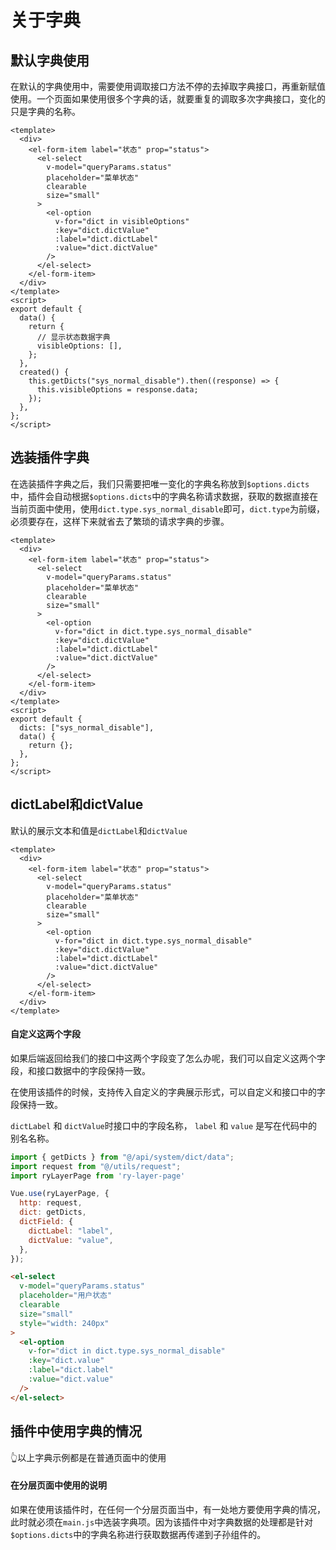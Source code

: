 # 关于字典

## 默认字典使用

在默认的字典使用中，需要使用调取接口方法不停的去掉取字典接口，再重新赋值使用。一个页面如果使用很多个字典的话，就要重复的调取多次字典接口，变化的只是字典的名称。

```vue
<template>
  <div>
    <el-form-item label="状态" prop="status">
      <el-select
        v-model="queryParams.status"
        placeholder="菜单状态"
        clearable
        size="small"
      >
        <el-option
          v-for="dict in visibleOptions"
          :key="dict.dictValue"
          :label="dict.dictLabel"
          :value="dict.dictValue"
        />
      </el-select>
    </el-form-item>
  </div>
</template>
<script>
export default {
  data() {
    return {
      // 显示状态数据字典
      visibleOptions: [],
    };
  },
  created() {
    this.getDicts("sys_normal_disable").then((response) => {
      this.visibleOptions = response.data;
    });
  },
};
</script>
```

## 选装插件字典

在选装插件字典之后，我们只需要把唯一变化的字典名称放到`$options.dicts`中，插件会自动根据`$options.dicts`中的字典名称请求数据，获取的数据直接在当前页面中使用，使用`dict.type.sys_normal_disable`即可，`dict.type`为前缀，必须要存在，这样下来就省去了繁琐的请求字典的步骤。

```vue {11,22}
<template>
  <div>
    <el-form-item label="状态" prop="status">
      <el-select
        v-model="queryParams.status"
        placeholder="菜单状态"
        clearable
        size="small"
      >
        <el-option
          v-for="dict in dict.type.sys_normal_disable"
          :key="dict.dictValue"
          :label="dict.dictLabel"
          :value="dict.dictValue"
        />
      </el-select>
    </el-form-item>
  </div>
</template>
<script>
export default {
  dicts: ["sys_normal_disable"],
  data() {
    return {};
  },
};
</script>
```

## dictLabel和dictValue

默认的展示文本和值是`dictLabel`和`dictValue`


```vue {13,14}
<template>
  <div>
    <el-form-item label="状态" prop="status">
      <el-select
        v-model="queryParams.status"
        placeholder="菜单状态"
        clearable
        size="small"
      >
        <el-option
          v-for="dict in dict.type.sys_normal_disable"
          :key="dict.dictValue"
          :label="dict.dictLabel"
          :value="dict.dictValue"
        />
      </el-select>
    </el-form-item>
  </div>
</template>
```

#### 自定义这两个字段

如果后端返回给我们的接口中这两个字段变了怎么办呢，我们可以自定义这两个字段，和接口数据中的字段保持一致。

在使用该插件的时候，支持传入自定义的字典展示形式，可以自定义和接口中的字段保持一致。

`dictLabel` 和 `dictValue`时接口中的字段名称， `label` 和 `value` 是写在代码中的别名名称。

```js {9,10}
import { getDicts } from "@/api/system/dict/data";
import request from "@/utils/request";
import ryLayerPage from 'ry-layer-page'

Vue.use(ryLayerPage, {
  http: request,
  dict: getDicts,
  dictField: {
    dictLabel: "label",
    dictValue: "value",
  },
});
```

```html
<el-select
  v-model="queryParams.status"
  placeholder="用户状态"
  clearable
  size="small"
  style="width: 240px"
>
  <el-option
    v-for="dict in dict.type.sys_normal_disable"
    :key="dict.value"
    :label="dict.label"
    :value="dict.value"
  />
</el-select>
```

## 插件中使用字典的情况

👆以上字典示例都是在普通页面中的使用

#### 在分层页面中使用的说明

如果在使用该插件时，在任何一个分层页面当中，有一处地方要使用字典的情况，此时就必须在`main.js`中选装字典项。因为该插件中对字典数据的处理都是针对`$options.dicts`中的字典名称进行获取数据再传递到子孙组件的。